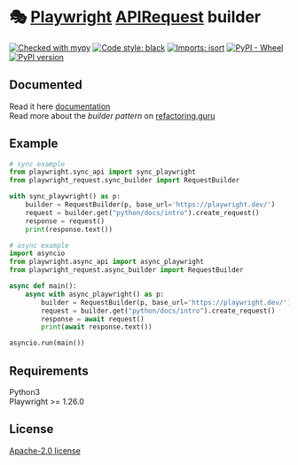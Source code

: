 🎭 [Playwright] [APIRequest] builder
===

[![Checked with mypy](https://www.mypy-lang.org/static/mypy_badge.svg)](https://mypy-lang.org/)
[![Code style: black](https://img.shields.io/badge/code%20style-black-000000.svg)](https://github.com/psf/black)
[![Imports: isort](https://img.shields.io/badge/%20imports-isort-%231674b1?style=flat&labelColor=ef8336)](https://pycqa.github.io/isort/)
[![PyPI - Wheel](https://img.shields.io/pypi/wheel/playwright-apirequest-builder)](https://pypi.org/project/playwright-apirequest-builder/)
[![PyPI version](https://badge.fury.io/py/playwright-apirequest-builder.svg)](https://badge.fury.io/py/playwright-apirequest-builder)

Documented
---
Read it here [documentation](./doc)  
Read more about the _builder pattern_ on [refactoring.guru](https://refactoring.guru/design-patterns/builder/python/example#lang-features)


Example
---

```python
# sync example
from playwright.sync_api import sync_playwright
from playwright_request.sync_builder import RequestBuilder

with sync_playwright() as p:
    builder = RequestBuilder(p, base_url='https://playwright.dev/')
    request = builder.get("python/docs/intro").create_request()
    response = request()
    print(response.text())
```

```python
# async example
import asyncio
from playwright.async_api import async_playwright
from playwright_request.async_builder import RequestBuilder

async def main():
    async with async_playwright() as p:
        builder = RequestBuilder(p, base_url='https://playwright.dev/')
        request = builder.get("python/docs/intro").create_request()
        response = await request()
        print(await response.text())

asyncio.run(main())
```


Requirements
---
Python3  
Playwright >= 1.26.0


License
---
[Apache-2.0 license](LICENSE)



[Playwright]: https://playwright.dev/python/
[APIRequest]: https://playwright.dev/python/docs/api/class-apirequest